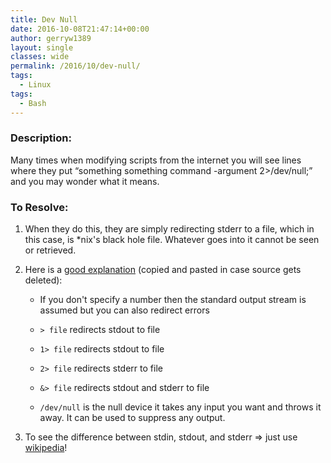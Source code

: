 ```yaml
---
title: Dev Null
date: 2016-10-08T21:47:14+00:00
author: gerryw1389
layout: single
classes: wide
permalink: /2016/10/dev-null/
tags:
  - Linux
tags:
  - Bash
---
```

<!--more-->

### Description:

Many times when modifying scripts from the internet you will see lines where they put &#8220;something something command -argument 2>/dev/null;&#8221; and you may wonder what it means.

### To Resolve:

1. When they do this, they are simply redirecting stderr to a file, which in this case, is *nix's black hole file. Whatever goes into it cannot be seen or retrieved.

2. Here is a [good explanation](http://askubuntu.com/questions/350208/what-does-2-dev-null-mean) (copied and pasted in case source gets deleted):

   - If you don't specify a number then the standard output stream is assumed but you can also redirect errors

   - `> file` redirects stdout to file  
   - `1> file` redirects stdout to file  
   - `2> file` redirects stderr to file  
   - `&> file` redirects stdout and stderr to file

   - `/dev/null` is the null device it takes any input you want and throws it away. It can be used to suppress any output.

3. To see the difference between stdin, stdout, and stderr => just use [wikipedia](https://en.wikipedia.org/wiki/Standard_streams)!